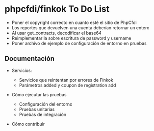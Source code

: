 # phpcfdi/finkok To Do List

- Poner el copyright correcto en cuanto esté el sitio de PhpCfdi
- Los reportes que devuelven una cuenta deberían retornar un entero
- Al usar get_contracts, decodificar el base64
- Reimplementar la sobre escritura de password y username
- Poner archivo de ejemplo de configuración de entorno en pruebas

## Documentación

- Servicios:
    - Servicios que reintentan por errores de Finkok
    - Parámetros added y coupon de registration add
    
- Cómo ejecutar las pruebas
    - Configuración del entorno
    - Pruebas unitarias
    - Pruebas de integración
- Cómo contribuir
